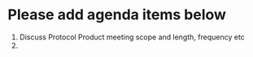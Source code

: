 # Please add agenda items below

1. Discuss Protocol Product meeting scope and length, frequency etc
2. 
